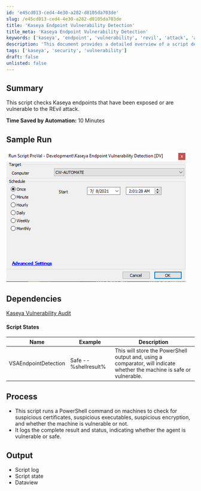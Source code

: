 ```yaml
---
id: 'e45cd013-ced4-4e30-a282-d8105da703de'
slug: /e45cd013-ced4-4e30-a282-d8105da703de
title: 'Kaseya Endpoint Vulnerability Detection'
title_meta: 'Kaseya Endpoint Vulnerability Detection'
keywords: ['kaseya', 'endpoint', 'vulnerability', 'revil', 'attack', 'audit']
description: 'This document provides a detailed overview of a script designed to check Kaseya endpoints for vulnerabilities related to the REvil attack. It includes information on dependencies, process flow, and expected outputs, aimed at enhancing endpoint security.'
tags: ['kaseya', 'security', 'vulnerability']
draft: false
unlisted: false
---
```


## Summary

This script checks Kaseya endpoints that have been exposed or are vulnerable to the REvil attack.

**Time Saved by Automation:** 10 Minutes

## Sample Run

![Sample Run](../../../static/img/docs/e45cd013-ced4-4e30-a282-d8105da703de/image_1.png)

## Dependencies

[Kaseya Vulnerability Audit](/docs/4c9692d8-b924-4901-a9c6-81b57d95b898)

#### Script States

| Name                     | Example                   | Description                                                                                     |
|--------------------------|---------------------------|-------------------------------------------------------------------------------------------------|
| VSAEndpointDetection      | Safe -- %shellresult%     | This will store the PowerShell output and, using a comparator, will indicate whether the machine is safe or vulnerable. |

## Process

- This script runs a PowerShell command on machines to check for suspicious certificates, suspicious executables, suspicious encryption, and whether the machine is vulnerable or not.
- It logs the complete result and status, indicating whether the agent is vulnerable or safe.

## Output

- Script log
- Script state
- Dataview

